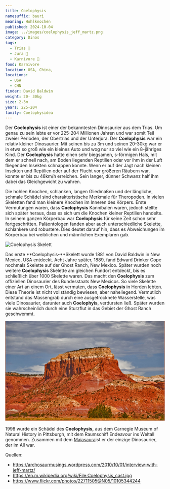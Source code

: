 ```yaml
---
title: Coelophysis
namesuffix: bauri
meaning: Hohlknochen
published: 2024-10-04
image: ../images/coelophysis_jeff_martz.png
category: Dinos
tags:
  - Trias 🦴
  - Jura 🦴
  - Karnivore 🥩
food: Karnivore
location: USA, China,
locations:
  - USA
  - CHN
finder: David Baldwin
weight: 20- 30kg
size: 2-3m
years: 225-204
family: Coelophysidea
---
```

Der **Coelophysis** ist einer der bekanntesten Dinosaurier aus dem Trias. Um genau zu sein lebte er vor 225-204 Millionen Jahren und war somit Teil zweier Perioden, der Obertrias und der Unterjura. Der **Coelophysis** war ein relativ kleiner Dinosaurier. Mit seinen bis zu 3m und seinen 20-30kg war er in etwa so groß wie ein kleines Auto und wog nur so viel wie ein 8-jähriges Kind. Der **Coelophysis** hatte einen sehr biegsamen,
s-förmigen Hals, mit dem er schnell nach, am Boden liegenden Reptilien oder vor ihm in der Luft fliegenden Insekten schnappen konnte. Wenn er auf der Jagt nach kleinen Insekten und Reptilien oder auf der Flucht vor größeren Räubern war, konnte er bis zu 48km/h erreichen. Sein langer, dünner Schwanz half ihm dabei das Gleichgewicht zu wahren.

Die hohlen Knochen, schlanken, langen Gliedmaßen und der längliche, schmale Schädel sind charakteristische Merkmale für Theropoden. In vielen Skeletten fand man kleinere Knochen im Inneren des Körpers. Erste Vermutungen waren, dass **Coelophysis** Kannibalen waren, jedoch stellte sich später heraus, dass es sich um die Knochen kleiner Reptilien handelte.
In seinem ganzen Körperbau war **Coelophysis** für seine Zeit schon sehr fortgeschritten.
Paläontologen fanden aber auch unterschiedliche Skelette, schlankere und robustere. Dies deutet darauf hin, dass es Abweichungen im Körperbau bei weiblichen und männlichen Exemplaren gab.

![Coelophysis Skelett](../images/coelophysis_cast.jpg)

Das erste **Coelophysis-**Skelett wurde 1881 von David Baldwin in New Mexico, USA entdeckt. Acht Jahre später, 1889, fand Edward Drinker Cope nochmals Skelette auf der Ghost Ranch, New Mexico. Später wurden noch weitere **Coelophysis** Skelette am gleichen Fundort entdeckt, bis es schließlich über 1000 Skelette waren. Das macht den **Coelophysis** zum offiziellen Dinosaurier des Bundesstaats New Mexicos.
So viele Skelette einer Art an einem Ort, lässt vermuten, dass **Coelophysis** in Herden lebten. Diese Theorie ist nicht vollständig bewiesen, aber naheliegend. Vermutlich entstand das Massengrab durch eine ausgetrocknete Wasserstelle, was viele Dinosaurier, darunter auch **Coelophyis**, verdursten ließ. Später wurden sie wahrscheinlich durch eine Sturzflut in das Gebiet der Ghost Ranch geschwemmt.

![Sandsteine der Ghost Ranch](../images/10105344244_996711bd3d_b.jpg)

1998 wurde ein Schädel des **Coelophysis,** aus dem Carnegie Museum of Natural History in Pittsburgh, mit dem Raumschiff Endeavour ins Weltall genommen. Zusammen mit dem [Maiasaura](/dinos/maiasaura/)ist er der einzige Dinosaurier, der im All war.

Quellen:

* <https://archosaurmusings.wordpress.com/2010/10/01/interview-with-jeff-martz/>
* <https://en.m.wikipedia.org/wiki/File:Coelophysis_cast.jpg>
* <https://www.flickr.com/photos/22711505@N05/10105344244>
